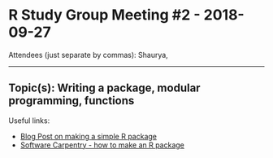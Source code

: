 # R Study Group Meeting #2 - 2018-09-27

Attendees (just separate by commas): Shaurya, 

---
## Topic(s): Writing a package, modular programming, functions
Useful links: 
 * [Blog Post on making a simple R package](https://hilaryparker.com/2014/04/29/writing-an-r-package-from-scratch/)
 * [Software Carpentry - how to make an R package](http://swcarpentry.github.io/r-novice-inflammation/08-making-packages-R/index.html)
